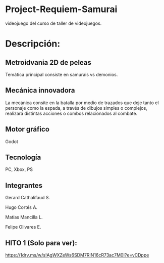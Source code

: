 # Project-Requiem-Samurai
videojuego del curso de taller de videojuegos.


# Descripción:

## Metroidvania 2D de peleas
Temática principal consiste en samurais vs demonios.

## Mecánica innovadora
La mecánica consite en la batalla por medio de trazados que deje tanto el personaje como la espada, a través de dibujos simples o complejos, realizará distintas acciones o combos relacionados al combate.

## Motor gráfico
Godot

## Tecnología
PC, Xbox, PS

## Integrantes
Gerard Cathalifaud S.

Hugo Cortés A.

Matías Mancilla L.

Felipe Olivares E.

## HITO 1 (Solo para ver):
https://1drv.ms/w/s!AgWXZeWs6SDM7RIN16cR73ac7M0I?e=vCDppe
